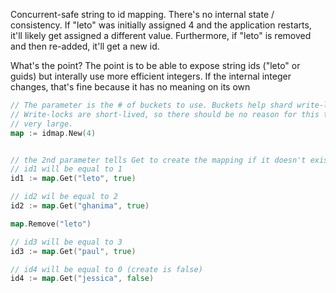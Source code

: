 Concurrent-safe string to id mapping. There's no internal state / consistency. If "leto" was  initially assigned 4 and the application restarts, it'll likely get assigned a different value. Furthermore, if "leto" is removed and then re-added, it'll get a new id.

What's the point? The point is to be able to expose string ids ("leto" or guids) but interally use more efficient integers. If the internal integer changes, that's fine because it has no meaning on its own

````go
// The parameter is the # of buckets to use. Buckets help shard write-locks.
// Write-locks are short-lived, so there should be no reason for this to be
// very large.
map := idmap.New(4)


// the 2nd parameter tells Get to create the mapping if it doesn't exist
// id1 will be equal to 1
id1 := map.Get("leto", true)

// id2 wil be equal to 2
id2 := map.Get("ghanima", true)

map.Remove("leto")

// id3 will be equal to 3
id3 := map.Get("paul", true)

// id4 will be equal to 0 (create is false)
id4 := map.Get("jessica", false)
````
